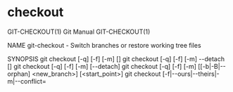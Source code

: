  # checkout 
GIT-CHECKOUT(1)                                                                                   Git Manual                                                                                  GIT-CHECKOUT(1)

NAME
       git-checkout - Switch branches or restore working tree files

SYNOPSIS
       git checkout [-q] [-f] [-m] [<branch>]
       git checkout [-q] [-f] [-m] --detach [<branch>]
       git checkout [-q] [-f] [-m] [--detach] <commit>
       git checkout [-q] [-f] [-m] [[-b|-B|--orphan] <new_branch>] [<start_point>]
       git checkout [-f|--ours|--theirs|-m|--conflict=<style>] [<tree-ish>] [--] <paths>...
       git checkout [<tree-ish>] [--] <pathspec>...
       git checkout (-p|--patch) [<tree-ish>] [--] [<paths>...]

DESCRIPTION
       Updates files in the working tree to match the version in the index or the specified tree. If no paths are given, git checkout will also update HEAD to set the specified branch as the current
       branch.

       git checkout <branch>
           To prepare for working on <branch>, switch to it by updating the index and the files in the working tree, and by pointing HEAD at the branch. Local modifications to the files in the working tree
           are kept, so that they can be committed to the <branch>.

           If <branch> is not found but there does exist a tracking branch in exactly one remote (call it <remote>) with a matching name, treat as equivalent to

               $ git checkout -b <branch> --track <remote>/<branch>

           You could omit <branch>, in which case the command degenerates to "check out the current branch", which is a glorified no-op with rather expensive side-effects to show only the tracking
           information, if exists, for the current branch.

       git checkout -b|-B <new_branch> [<start point>]
           Specifying -b causes a new branch to be created as if git-branch(1) were called and then checked out. In this case you can use the --track or --no-track options, which will be passed to git
           branch. As a convenience, --track without -b implies branch creation; see the description of --track below.

           If -B is given, <new_branch> is created if it doesn’t exist; otherwise, it is reset. This is the transactional equivalent of

               $ git branch -f <branch> [<start point>]
               $ git checkout <branch>

           that is to say, the branch is not reset/created unless "git checkout" is successful.

       git checkout --detach [<branch>], git checkout [--detach] <commit>
           Prepare to work on top of <commit>, by detaching HEAD at it (see "DETACHED HEAD" section), and updating the index and the files in the working tree. Local modifications to the files in the
           working tree are kept, so that the resulting working tree will be the state recorded in the commit plus the local modifications.

           When the <commit> argument is a branch name, the --detach option can be used to detach HEAD at the tip of the branch (git checkout <branch> would check out that branch without detaching HEAD).

           Omitting <branch> detaches HEAD at the tip of the current branch.

       git checkout [<tree-ish>] [--] <pathspec>...
           Overwrite paths in the working tree by replacing with the contents in the index or in the <tree-ish> (most often a commit). When a <tree-ish> is given, the paths that match the <pathspec> are
           updated both in the index and in the working tree.

           The index may contain unmerged entries because of a previous failed merge. By default, if you try to check out such an entry from the index, the checkout operation will fail and nothing will be
           checked out. Using -f will ignore these unmerged entries. The contents from a specific side of the merge can be checked out of the index by using --ours or --theirs. With -m, changes made to the
           working tree file can be discarded to re-create the original conflicted merge result.

       git checkout (-p|--patch) [<tree-ish>] [--] [<pathspec>...]
           This is similar to the "check out paths to the working tree from either the index or from a tree-ish" mode described above, but lets you use the interactive interface to show the "diff" output
           and choose which hunks to use in the result. See below for the description of --patch option.

OPTIONS
       -q, --quiet
           Quiet, suppress feedback messages.

       --[no-]progress
           Progress status is reported on the standard error stream by default when it is attached to a terminal, unless --quiet is specified. This flag enables progress reporting even if not attached to a
           terminal, regardless of --quiet.

       -f, --force
           When switching branches, proceed even if the index or the working tree differs from HEAD. This is used to throw away local changes.

           When checking out paths from the index, do not fail upon unmerged entries; instead, unmerged entries are ignored.

       --ours, --theirs
           When checking out paths from the index, check out stage #2 (ours) or #3 (theirs) for unmerged paths.

           Note that during git rebase and git pull --rebase, ours and theirs may appear swapped; --ours gives the version from the branch the changes are rebased onto, while --theirs gives the version
           from the branch that holds your work that is being rebased.

           This is because rebase is used in a workflow that treats the history at the remote as the shared canonical one, and treats the work done on the branch you are rebasing as the third-party work to
           be integrated, and you are temporarily assuming the role of the keeper of the canonical history during the rebase. As the keeper of the canonical history, you need to view the history from the
           remote as ours (i.e. "our shared canonical history"), while what you did on your side branch as theirs (i.e. "one contributor’s work on top of it").

       -b <new_branch>
           Create a new branch named <new_branch> and start it at <start_point>; see git-branch(1) for details.

       -B <new_branch>
           Creates the branch <new_branch> and start it at <start_point>; if it already exists, then reset it to <start_point>. This is equivalent to running "git branch" with "-f"; see git-branch(1) for
           details.

       -t, --track
           When creating a new branch, set up "upstream" configuration. See "--track" in git-branch(1) for details.

           If no -b option is given, the name of the new branch will be derived from the remote-tracking branch, by looking at the local part of the refspec configured for the corresponding remote, and
           then stripping the initial part up to the "*". This would tell us to use "hack" as the local branch when branching off of "origin/hack" (or "remotes/origin/hack", or even
           "refs/remotes/origin/hack"). If the given name has no slash, or the above guessing results in an empty name, the guessing is aborted. You can explicitly give a name with -b in such a case.

       --no-track
           Do not set up "upstream" configuration, even if the branch.autoSetupMerge configuration variable is true.

       -l
           Create the new branch’s reflog; see git-branch(1) for details.

       --detach
           Rather than checking out a branch to work on it, check out a commit for inspection and discardable experiments. This is the default behavior of "git checkout <commit>" when <commit> is not a
           branch name. See the "DETACHED HEAD" section below for details.

       --orphan <new_branch>
           Create a new orphan branch, named <new_branch>, started from <start_point> and switch to it. The first commit made on this new branch will have no parents and it will be the root of a new
           history totally disconnected from all the other branches and commits.

           The index and the working tree are adjusted as if you had previously run "git checkout <start_point>". This allows you to start a new history that records a set of paths similar to <start_point>
           by easily running "git commit -a" to make the root commit.

           This can be useful when you want to publish the tree from a commit without exposing its full history. You might want to do this to publish an open source branch of a project whose current tree
           is "clean", but whose full history contains proprietary or otherwise encumbered bits of code.

           If you want to start a disconnected history that records a set of paths that is totally different from the one of <start_point>, then you should clear the index and the working tree right after
           creating the orphan branch by running "git rm -rf ." from the top level of the working tree. Afterwards you will be ready to prepare your new files, repopulating the working tree, by copying
           them from elsewhere, extracting a tarball, etc.

       --ignore-skip-worktree-bits
           In sparse checkout mode, git checkout -- <paths> would update only entries matched by <paths> and sparse patterns in $GIT_DIR/info/sparse-checkout. This option ignores the sparse patterns and
           adds back any files in <paths>.

       -m, --merge
           When switching branches, if you have local modifications to one or more files that are different between the current branch and the branch to which you are switching, the command refuses to
           switch branches in order to preserve your modifications in context. However, with this option, a three-way merge between the current branch, your working tree contents, and the new branch is
           done, and you will be on the new branch.

           When a merge conflict happens, the index entries for conflicting paths are left unmerged, and you need to resolve the conflicts and mark the resolved paths with git add (or git rm if the merge
           should result in deletion of the path).

           When checking out paths from the index, this option lets you recreate the conflicted merge in the specified paths.

       --conflict=<style>
           The same as --merge option above, but changes the way the conflicting hunks are presented, overriding the merge.conflictStyle configuration variable. Possible values are "merge" (default) and
           "diff3" (in addition to what is shown by "merge" style, shows the original contents).

       -p, --patch
           Interactively select hunks in the difference between the <tree-ish> (or the index, if unspecified) and the working tree. The chosen hunks are then applied in reverse to the working tree (and if
           a <tree-ish> was specified, the index).

           This means that you can use git checkout -p to selectively discard edits from your current working tree. See the “Interactive Mode” section of git-add(1) to learn how to operate the --patch
           mode.

       --ignore-other-worktrees
           git checkout refuses when the wanted ref is already checked out by another worktree. This option makes it check the ref out anyway. In other words, the ref can be held by more than one worktree.

       --[no-]recurse-submodules
           Using --recurse-submodules will update the content of all initialized submodules according to the commit recorded in the superproject. If local modifications in a submodule would be overwritten
           the checkout will fail unless -f is used. If nothing (or --no-recurse-submodules) is used, the work trees of submodules will not be updated. Just like git-submodule(1), this will detach the
           submodules HEAD.

       <branch>
           Branch to checkout; if it refers to a branch (i.e., a name that, when prepended with "refs/heads/", is a valid ref), then that branch is checked out. Otherwise, if it refers to a valid commit,
           your HEAD becomes "detached" and you are no longer on any branch (see below for details).

           You can use the "@{-N}" syntax to refer to the N-th last branch/commit checked out using "git checkout" operation. You may also specify - which is synonymous to "@{-1}.

           As a special case, you may use "A...B" as a shortcut for the merge base of A and B if there is exactly one merge base. You can leave out at most one of A and B, in which case it defaults to
           HEAD.

       <new_branch>
           Name for the new branch.

       <start_point>
           The name of a commit at which to start the new branch; see git-branch(1) for details. Defaults to HEAD.

       <tree-ish>
           Tree to checkout from (when paths are given). If not specified, the index will be used.

DETACHED HEAD
       HEAD normally refers to a named branch (e.g. master). Meanwhile, each branch refers to a specific commit. Let’s look at a repo with three commits, one of them tagged, and with branch master checked
       out:

                      HEAD (refers to branch 'master')
                       |
                       v
           a---b---c  branch 'master' (refers to commit 'c')
               ^
               |
             tag 'v2.0' (refers to commit 'b')

       When a commit is created in this state, the branch is updated to refer to the new commit. Specifically, git commit creates a new commit d, whose parent is commit c, and then updates branch master to
       refer to new commit d. HEAD still refers to branch master and so indirectly now refers to commit d:

           $ edit; git add; git commit

                          HEAD (refers to branch 'master')
                           |
                           v
           a---b---c---d  branch 'master' (refers to commit 'd')
               ^
               |
             tag 'v2.0' (refers to commit 'b')

       It is sometimes useful to be able to checkout a commit that is not at the tip of any named branch, or even to create a new commit that is not referenced by a named branch. Let’s look at what happens
       when we checkout commit b (here we show two ways this may be done):

           $ git checkout v2.0  # or
           $ git checkout master^^

              HEAD (refers to commit 'b')
               |
               v
           a---b---c---d  branch 'master' (refers to commit 'd')
               ^
               |
             tag 'v2.0' (refers to commit 'b')

       Notice that regardless of which checkout command we use, HEAD now refers directly to commit b. This is known as being in detached HEAD state. It means simply that HEAD refers to a specific commit,
       as opposed to referring to a named branch. Let’s see what happens when we create a commit:

           $ edit; git add; git commit

                HEAD (refers to commit 'e')
                 |
                 v
                 e
                /
           a---b---c---d  branch 'master' (refers to commit 'd')
               ^
               |
             tag 'v2.0' (refers to commit 'b')

       There is now a new commit e, but it is referenced only by HEAD. We can of course add yet another commit in this state:

           $ edit; git add; git commit

                    HEAD (refers to commit 'f')
                     |
                     v
                 e---f
                /
           a---b---c---d  branch 'master' (refers to commit 'd')
               ^
               |
             tag 'v2.0' (refers to commit 'b')

       In fact, we can perform all the normal Git operations. But, let’s look at what happens when we then checkout master:

           $ git checkout master

                          HEAD (refers to branch 'master')
                 e---f     |
                /          v
           a---b---c---d  branch 'master' (refers to commit 'd')
               ^
               |
             tag 'v2.0' (refers to commit 'b')

       It is important to realize that at this point nothing refers to commit f. Eventually commit f (and by extension commit e) will be deleted by the routine Git garbage collection process, unless we
       create a reference before that happens. If we have not yet moved away from commit f, any of these will create a reference to it:

           $ git checkout -b foo   (1)
           $ git branch foo        (2)
           $ git tag foo           (3)

       1. creates a new branch foo, which refers to commit f, and then updates HEAD to refer to branch foo. In other words, we’ll no longer be in detached HEAD state after this command.
       2. similarly creates a new branch foo, which refers to commit f, but leaves HEAD detached.
       3. creates a new tag foo, which refers to commit f, leaving HEAD detached.

       If we have moved away from commit f, then we must first recover its object name (typically by using git reflog), and then we can create a reference to it. For example, to see the last two commits to
       which HEAD referred, we can use either of these commands:

           $ git reflog -2 HEAD # or
           $ git log -g -2 HEAD

ARGUMENT DISAMBIGUATION
       When there is only one argument given and it is not -- (e.g. "git checkout abc"), and when the argument is both a valid <tree-ish> (e.g. a branch "abc" exists) and a valid <pathspec> (e.g. a file or
       a directory whose name is "abc" exists), Git would usually ask you to disambiguate. Because checking out a branch is so common an operation, however, "git checkout abc" takes "abc" as a <tree-ish>
       in such a situation. Use git checkout -- <pathspec> if you want to checkout these paths out of the index.

EXAMPLES
        1. The following sequence checks out the master branch, reverts the Makefile to two revisions back, deletes hello.c by mistake, and gets it back from the index.

               $ git checkout master             (1)
               $ git checkout master~2 Makefile  (2)
               $ rm -f hello.c
               $ git checkout hello.c            (3)

           1. switch branch
           2. take a file out of another commit
           3. restore hello.c from the index

           If you want to check out all C source files out of the index, you can say

               $ git checkout -- '*.c'

           Note the quotes around *.c. The file hello.c will also be checked out, even though it is no longer in the working tree, because the file globbing is used to match entries in the index (not in
           the working tree by the shell).

           If you have an unfortunate branch that is named hello.c, this step would be confused as an instruction to switch to that branch. You should instead write:

               $ git checkout -- hello.c

        2. After working in the wrong branch, switching to the correct branch would be done using:

               $ git checkout mytopic

           However, your "wrong" branch and correct "mytopic" branch may differ in files that you have modified locally, in which case the above checkout would fail like this:

               $ git checkout mytopic
               error: You have local changes to 'frotz'; not switching branches.

           You can give the -m flag to the command, which would try a three-way merge:

               $ git checkout -m mytopic
               Auto-merging frotz

           After this three-way merge, the local modifications are not registered in your index file, so git diff would show you what changes you made since the tip of the new branch.

        3. When a merge conflict happens during switching branches with the -m option, you would see something like this:

               $ git checkout -m mytopic
               Auto-merging frotz
               ERROR: Merge conflict in frotz
               fatal: merge program failed

           At this point, git diff shows the changes cleanly merged as in the previous example, as well as the changes in the conflicted files. Edit and resolve the conflict and mark it resolved with git
           add as usual:

               $ edit frotz
               $ git add frotz

GIT
       Part of the git(1) suite

Git 2.18.2                                                                                        01/03/2020                                                                                  GIT-CHECKOUT(1)
